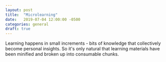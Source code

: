 ```yaml
---
layout: post
title:  "Microlearning"
date:   2019-07-04 12:00:00 -0500
categories: general
draft: true
---
```


Learning happens in small increments - bits of knowledge that collectively become personal insights. So it's only natural that learning materials have been minified and broken up into consumable chunks. 